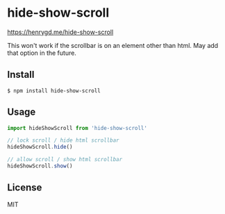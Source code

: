 # hide-show-scroll

https://henrygd.me/hide-show-scroll

This won't work if the scrollbar is on an element other than html. May add that option in the future.

## Install

```
$ npm install hide-show-scroll
```

## Usage

```js
import hideShowScroll from 'hide-show-scroll'

// lock scroll / hide html scrollbar
hideShowScroll.hide()

// allow scroll / show html scrollbar
hideShowScroll.show()
```

## License

MIT
